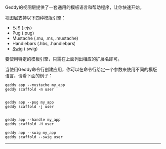 Geddy的视图层提供了一套通用的模板语言和帮助程序，让你快速开始。

视图层支持以下四种模版引擎：
+ EJS (.ejs)
+ Pug (.pug)
+ Mustache (.mu, .ms, .mustache)
+ Handlebars (.hbs, .handlebars)
+ [Swig](http://paularmstrong.github.io/swig/) (.swig)

要使用特定的模板引擎，只需在上面列出相应的扩展名即可。

当使用Geddy命令行创建应用，你可以在命令行给定一个参数来使用不同的模版语言，请看下面的例子：

```
geddy app --mustache my_app
geddy scaffold -m user


geddy app --pug my_app
geddy scaffold -j user


geddy app --handle my_app
geddy scaffold -H user

geddy app --swig my_app
geddy scaffold --swig user
```

* * *


